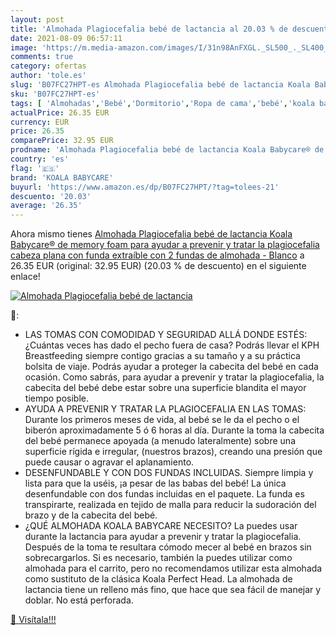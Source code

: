 ```yaml
---
layout: post
title: 'Almohada Plagiocefalia bebé de lactancia al 20.03 % de descuento'
date: 2021-08-09 06:57:11
image: 'https://m.media-amazon.com/images/I/31n98AnFXGL._SL500_._SL400_.jpg'
comments: true
category: ofertas
author: 'tole.es'
slug: 'B07FC27HPT-es Almohada Plagiocefalia bebé de lactancia Koala Babycare®...'
sku: 'B07FC27HPT-es'
tags: [ 'Almohadas','Bebé','Dormitorio','Ropa de cama','bebé','koala babycare','lactancia', ]
actualPrice: 26.35 EUR
currency: EUR
price: 26.35
comparePrice: 32.95 EUR
prodname: 'Almohada Plagiocefalia bebé de lactancia Koala Babycare® de memory foam para ayudar a prevenir y tratar la plagiocefalia  cabeza plana  con funda extraíble  con 2 fundas de almohada  - Blanco'
country: 'es'
flag: '🇪🇸'
brand: 'KOALA BABYCARE'
buyurl: 'https://www.amazon.es/dp/B07FC27HPT/?tag=tolees-21'
descuento: '20.03'
average: '26.35'
---
```


Ahora mismo tienes [Almohada Plagiocefalia bebé de lactancia Koala Babycare® de memory foam para ayudar a prevenir y tratar la plagiocefalia  cabeza plana  con funda extraíble  con 2 fundas de almohada  - Blanco](https://www.amazon.es/dp/B07FC27HPT/?tag=tolees-21) a 26.35 EUR (original: 32.95 EUR) (20.03 %  de descuento) en el siguiente enlace!

[![Almohada Plagiocefalia bebé de lactancia](https://m.media-amazon.com/images/I/31n98AnFXGL._SL500_._SL400_.jpg)](https://www.amazon.es/dp/B07FC27HPT/?tag=tolees-21)

🔎:

- LAS TOMAS CON COMODIDAD Y SEGURIDAD ALLÁ DONDE ESTÉS: ¿Cuántas veces has dado el pecho fuera de casa? Podrás llevar el KPH Breastfeeding siempre contigo gracias a su tamaño y a su práctica bolsita de viaje. Podrás ayudar a proteger la cabecita del bebé en cada ocasión. Como sabrás, para ayudar a prevenir y tratar la plagiocefalia, la cabecita del bebé debe estar sobre una superficie blandita el mayor tiempo posible.
- AYUDA A PREVENIR Y TRATAR LA PLAGIOCEFALIA EN LAS TOMAS: Durante los primeros meses de vida, al bebé se le da el pecho o el biberón aproximadamente 5 ó 6 horas al día. Durante la toma la cabecita del bebé permanece apoyada (a menudo lateralmente) sobre una superficie rígida e irregular, (nuestros brazos), creando una presión que puede causar o agravar el aplanamiento.
- DESENFUNDABLE Y CON DOS FUNDAS INCLUIDAS. Siempre limpia y lista para que la uséis, ¡a pesar de las babas del bebé! La única desenfundable con dos fundas incluidas en el paquete. La funda es transpirarte, realizada en tejido de malla para reducir la sudoración del brazo y de la cabecita del bebé.
- ¿QUÉ ALMOHADA KOALA BABYCARE NECESITO? La puedes usar durante la lactancia para ayudar a prevenir y tratar la plagiocefalia. Después de la toma te resultara cómodo mecer al bebé en brazos sin sobrecargarlos. Si es necesario, también la puedes utilizar como almohada para el carrito, pero no recomendamos utilizar esta almohada como sustituto de la clásica Koala Perfect Head. La almohada de lactancia tiene un relleno más fino, que hace que sea fácil de manejar y doblar. No está perforada.

[🛒 Visítala!!!](https://www.amazon.es/dp/B07FC27HPT/?tag=tolees-21)
